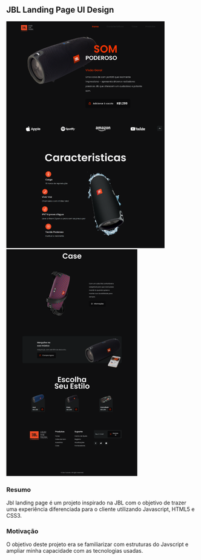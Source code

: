 ## JBL Landing Page UI Design

<a href=""></a>
<div align="left">
  <img height="600em" src="./projetopng/printsup.png"/>
  <img height="600em" src="./projetopng/printbase.png">
</div>

### Resumo

Jbl landing page é um projeto inspirado na JBL com o objetivo de trazer uma experiência diferenciada para o cliente utilizando Javascript, HTML5 e CSS3.
### Motivação

O objetivo deste projeto era se familiarizar com estruturas do Javscript e ampliar minha capacidade com as tecnologias usadas.
